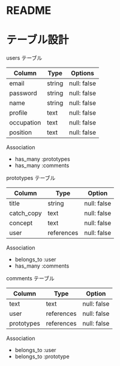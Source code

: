 # README

# テーブル設計

  users テーブル

| Column     | Type   | Options      |
|------------|--------|--------------|
| email      | string | null: false  |
| password   | string | null: false  |
| name       | string | null: false  |
| profile    | text   | null: false  |
| occupation | text   | null: false  |
| position   | text   | null: false  |

  Association
  - has_many :prototypes
  - has_many :comments

  prototypes テーブル

| Column             | Type       | Option      |
|--------------------|------------|-------------|
| title              | string     | null: false |
| catch_copy         | text       | null: false |
| concept            | text       | null: false |
| user               | references | null: false |

  Association
  - belongs_to :user
  - has_many :comments

  comments テーブル

| Column                | Type       | Option      |
|-----------------------|------------|-------------|
| text                  | text       | null: false |
| user                  | references | null: false |
| prototypes            | references | null: false |

  Association
  - belongs_to :user
  - belongs_to :prototype
  

